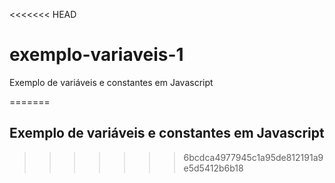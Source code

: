 <<<<<<< HEAD
# exemplo-variaveis-1
Exemplo de variáveis e constantes em Javascript
 
=======
## Exemplo de variáveis e constantes em Javascript
>>>>>>> 6bcdca4977945c1a95de812191a9e5d5412b6b18
